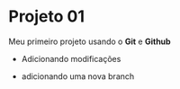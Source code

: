 # Projeto 01

Meu primeiro projeto usando o **Git** e **Github**

- Adicionando modificações

- adicionando uma nova branch
